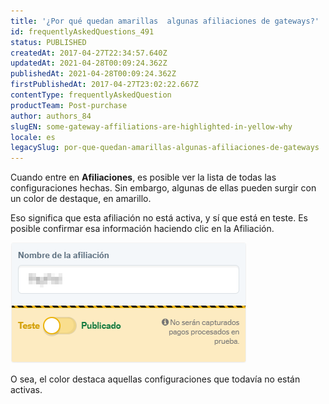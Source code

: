 ```yaml
---
title: '¿Por qué quedan amarillas  algunas afiliaciones de gateways?'
id: frequentlyAskedQuestions_491
status: PUBLISHED
createdAt: 2017-04-27T22:34:57.640Z
updatedAt: 2021-04-28T00:09:24.362Z
publishedAt: 2021-04-28T00:09:24.362Z
firstPublishedAt: 2017-04-27T23:02:22.667Z
contentType: frequentlyAskedQuestion
productTeam: Post-purchase
author: authors_84
slugEN: some-gateway-affiliations-are-highlighted-in-yellow-why
locale: es
legacySlug: por-que-quedan-amarillas-algunas-afiliaciones-de-gateways
---
```


Cuando entre en __Afiliaciones__, es posible ver la lista de todas las configuraciones hechas. Sin embargo, algunas de ellas pueden surgir con un color de destaque, en amarillo. 

Eso significa que esta afiliación no está activa, y sí que está en teste. Es posible confirmar esa información haciendo clic en la Afiliación.

![afiliação-gateway-teste es](https://raw.githubusercontent.com/vtexdocs/help-center-content/refs/heads/main/docs/es/faq/post-purchase/por-que-quedan-amarillas-algunas-afiliaciones-de-gateways_1.png)

O sea, el color destaca aquellas configuraciones que todavía no están activas.
